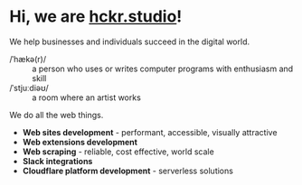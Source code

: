 # Hi, we are [hckr.studio](https://hckr.studio)!

We help businesses and individuals succeed in the digital world.

<dl>
  <dt>/ˈhækə(r)/</dt>
  <dd>a person who uses or writes computer programs with enthusiasm and skill</dd>
  <dt>/ˈstjuːdiəʊ/</dt>
  <dd>a room where an artist works</dd>
</dl>

We do all the web things.

* **Web sites development** - performant, accessible, visually attractive
* **Web extensions development** 
* **Web scraping** - reliable, cost effective, world scale
* **Slack integrations**
* **Cloudflare platform development** - serverless solutions

